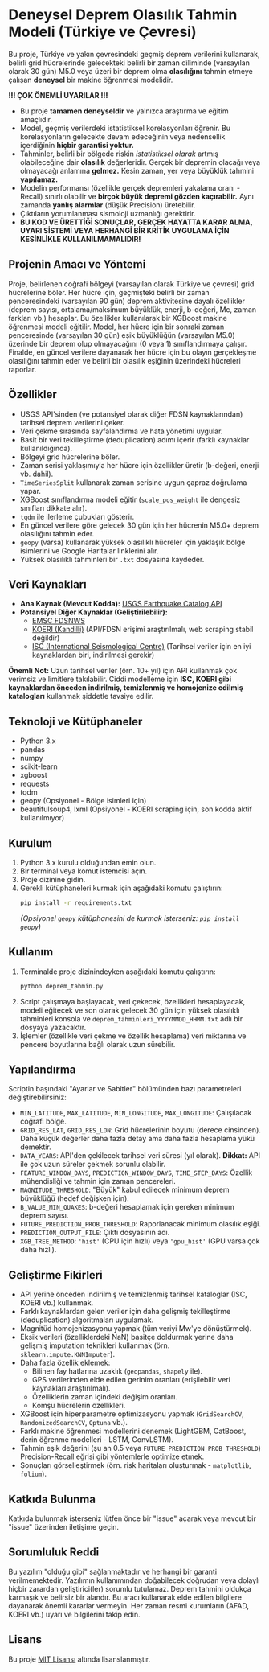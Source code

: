 # Deneysel Deprem Olasılık Tahmin Modeli (Türkiye ve Çevresi)

Bu proje, Türkiye ve yakın çevresindeki geçmiş deprem verilerini kullanarak, belirli grid hücrelerinde gelecekteki belirli bir zaman diliminde (varsayılan olarak 30 gün) M5.0 veya üzeri bir deprem olma **olasılığını** tahmin etmeye çalışan **deneysel** bir makine öğrenmesi modelidir.

**!!! ÇOK ÖNEMLİ UYARILAR !!!**

*   Bu proje **tamamen deneyseldir** ve yalnızca araştırma ve eğitim amaçlıdır.
*   Model, geçmiş verilerdeki istatistiksel korelasyonları öğrenir. Bu korelasyonların gelecekte devam edeceğinin veya nedensellik içerdiğinin **hiçbir garantisi yoktur.**
*   Tahminler, belirli bir bölgede riskin *istatistiksel olarak* artmış olabileceğine dair **olasılık** değerleridir. Gerçek bir depremin olacağı veya olmayacağı anlamına **gelmez.** Kesin zaman, yer veya büyüklük tahmini **yapılamaz.**
*   Modelin performansı (özellikle gerçek depremleri yakalama oranı - Recall) sınırlı olabilir ve **birçok büyük depremi gözden kaçırabilir.** Aynı zamanda **yanlış alarmlar** (düşük Precision) üretebilir.
*   Çıktıların yorumlanması sismoloji uzmanlığı gerektirir.
*   **BU KOD VE ÜRETTİĞİ SONUÇLAR, GERÇEK HAYATTA KARAR ALMA, UYARI SİSTEMİ VEYA HERHANGİ BİR KRİTİK UYGULAMA İÇİN KESİNLİKLE KULLANILMAMALIDIR!**

## Projenin Amacı ve Yöntemi

Proje, belirlenen coğrafi bölgeyi (varsayılan olarak Türkiye ve çevresi) grid hücrelerine böler. Her hücre için, geçmişteki belirli bir zaman penceresindeki (varsayılan 90 gün) deprem aktivitesine dayalı özellikler (deprem sayısı, ortalama/maksimum büyüklük, enerji, b-değeri, Mc, zaman farkları vb.) hesaplar. Bu özellikler kullanılarak bir XGBoost makine öğrenmesi modeli eğitilir. Model, her hücre için bir sonraki zaman penceresinde (varsayılan 30 gün) eşik büyüklüğün (varsayılan M5.0) üzerinde bir deprem olup olmayacağını (0 veya 1) sınıflandırmaya çalışır. Finalde, en güncel verilere dayanarak her hücre için bu olayın gerçekleşme olasılığını tahmin eder ve belirli bir olasılık eşiğinin üzerindeki hücreleri raporlar.

## Özellikler

*   USGS API'sinden (ve potansiyel olarak diğer FDSN kaynaklarından) tarihsel deprem verilerini çeker.
*   Veri çekme sırasında sayfalandırma ve hata yönetimi uygular.
*   Basit bir veri tekilleştirme (deduplication) adımı içerir (farklı kaynaklar kullanıldığında).
*   Bölgeyi grid hücrelerine böler.
*   Zaman serisi yaklaşımıyla her hücre için özellikler üretir (b-değeri, enerji vb. dahil).
*   `TimeSeriesSplit` kullanarak zaman serisine uygun çapraz doğrulama yapar.
*   XGBoost sınıflandırma modeli eğitir (`scale_pos_weight` ile dengesiz sınıfları dikkate alır).
*   `tqdm` ile ilerleme çubukları gösterir.
*   En güncel verilere göre gelecek 30 gün için her hücrenin M5.0+ deprem olasılığını tahmin eder.
*   `geopy` (varsa) kullanarak yüksek olasılıklı hücreler için yaklaşık bölge isimlerini ve Google Haritalar linklerini alır.
*   Yüksek olasılıklı tahminleri bir `.txt` dosyasına kaydeder.

## Veri Kaynakları

*   **Ana Kaynak (Mevcut Kodda):** [USGS Earthquake Catalog API](https://earthquake.usgs.gov/fdsnws/event/1/)
*   **Potansiyel Diğer Kaynaklar (Geliştirilebilir):**
    *   [EMSC FDSNWS](https://www.seismicportal.eu/fdsnws/event/1/)
    *   [KOERI (Kandilli)](http://www.koeri.boun.edu.tr/scripts/lst0.asp) (API/FDSN erişimi araştırılmalı, web scraping stabil değildir)
    *   [ISC (International Seismological Centre)](http://www.isc.ac.uk/iscbulletin/) (Tarihsel veriler için en iyi kaynaklardan biri, indirilmesi gerekir)

**Önemli Not:** Uzun tarihsel veriler (örn. 10+ yıl) için API kullanmak çok verimsiz ve limitlere takılabilir. Ciddi modelleme için **ISC, KOERI gibi kaynaklardan önceden indirilmiş, temizlenmiş ve homojenize edilmiş katalogları** kullanmak şiddetle tavsiye edilir.

## Teknoloji ve Kütüphaneler

*   Python 3.x
*   pandas
*   numpy
*   scikit-learn
*   xgboost
*   requests
*   tqdm
*   geopy (Opsiyonel - Bölge isimleri için)
*   beautifulsoup4, lxml (Opsiyonel - KOERI scraping için, son kodda aktif kullanılmıyor)

## Kurulum

1.  Python 3.x kurulu olduğundan emin olun.
2.  Bir terminal veya komut istemcisi açın.
3.  Proje dizinine gidin.
4.  Gerekli kütüphaneleri kurmak için aşağıdaki komutu çalıştırın:
    ```bash
    pip install -r requirements.txt
    ```
    *(Opsiyonel `geopy` kütüphanesini de kurmak isterseniz: `pip install geopy`)*

## Kullanım

1.  Terminalde proje dizinindeyken aşağıdaki komutu çalıştırın:
    ```bash
    python deprem_tahmin.py
    ```
2.  Script çalışmaya başlayacak, veri çekecek, özellikleri hesaplayacak, modeli eğitecek ve son olarak gelecek 30 gün için yüksek olasılıklı tahminleri konsola ve `deprem_tahminleri_YYYYMMDD_HHMM.txt` adlı bir dosyaya yazacaktır.
3.  İşlemler (özellikle veri çekme ve özellik hesaplama) veri miktarına ve pencere boyutlarına bağlı olarak uzun sürebilir.

## Yapılandırma

Scriptin başındaki "Ayarlar ve Sabitler" bölümünden bazı parametreleri değiştirebilirsiniz:

*   `MIN_LATITUDE`, `MAX_LATITUDE`, `MIN_LONGITUDE`, `MAX_LONGITUDE`: Çalışılacak coğrafi bölge.
*   `GRID_RES_LAT`, `GRID_RES_LON`: Grid hücrelerinin boyutu (derece cinsinden). Daha küçük değerler daha fazla detay ama daha fazla hesaplama yükü demektir.
*   `DATA_YEARS`: API'den çekilecek tarihsel veri süresi (yıl olarak). **Dikkat:** API ile çok uzun süreler çekmek sorunlu olabilir.
*   `FEATURE_WINDOW_DAYS`, `PREDICTION_WINDOW_DAYS`, `TIME_STEP_DAYS`: Özellik mühendisliği ve tahmin için zaman pencereleri.
*   `MAGNITUDE_THRESHOLD`: "Büyük" kabul edilecek minimum deprem büyüklüğü (hedef değişken için).
*   `B_VALUE_MIN_QUAKES`: b-değeri hesaplamak için gereken minimum deprem sayısı.
*   `FUTURE_PREDICTION_PROB_THRESHOLD`: Raporlanacak minimum olasılık eşiği.
*   `PREDICTION_OUTPUT_FILE`: Çıktı dosyasının adı.
*   `XGB_TREE_METHOD`: `'hist'` (CPU için hızlı) veya `'gpu_hist'` (GPU varsa çok daha hızlı).

## Geliştirme Fikirleri

*   API yerine önceden indirilmiş ve temizlenmiş tarihsel kataloglar (ISC, KOERI vb.) kullanmak.
*   Farklı kaynaklardan gelen veriler için daha gelişmiş tekilleştirme (deduplication) algoritmaları uygulamak.
*   Magnitüd homojenizasyonu yapmak (tüm veriyi Mw'ye dönüştürmek).
*   Eksik verileri (özelliklerdeki NaN) basitçe doldurmak yerine daha gelişmiş imputation teknikleri kullanmak (örn. `sklearn.impute.KNNImputer`).
*   Daha fazla özellik eklemek:
    *   Bilinen fay hatlarına uzaklık (`geopandas`, `shapely` ile).
    *   GPS verilerinden elde edilen gerinim oranları (erişilebilir veri kaynakları araştırılmalı).
    *   Özelliklerin zaman içindeki değişim oranları.
    *   Komşu hücrelerin özellikleri.
*   XGBoost için hiperparametre optimizasyonu yapmak (`GridSearchCV`, `RandomizedSearchCV`, `Optuna` vb.).
*   Farklı makine öğrenmesi modellerini denemek (LightGBM, CatBoost, derin öğrenme modelleri - LSTM, ConvLSTM).
*   Tahmin eşik değerini (şu an 0.5 veya `FUTURE_PREDICTION_PROB_THRESHOLD`) Precision-Recall eğrisi gibi yöntemlerle optimize etmek.
*   Sonuçları görselleştirmek (örn. risk haritaları oluşturmak - `matplotlib`, `folium`).

## Katkıda Bulunma

Katkıda bulunmak isterseniz lütfen önce bir "issue" açarak veya mevcut bir "issue" üzerinden iletişime geçin.

## Sorumluluk Reddi

Bu yazılım "olduğu gibi" sağlanmaktadır ve herhangi bir garanti verilmemektedir. Yazılımın kullanımından doğabilecek doğrudan veya dolaylı hiçbir zarardan geliştirici(ler) sorumlu tutulamaz. Deprem tahmini oldukça karmaşık ve belirsiz bir alandır. Bu aracı kullanarak elde edilen bilgilere dayanarak önemli kararlar vermeyin. Her zaman resmi kurumların (AFAD, KOERI vb.) uyarı ve bilgilerini takip edin.

## Lisans

Bu proje [MIT Lisansı](https://opensource.org/licenses/MIT) altında lisanslanmıştır.
